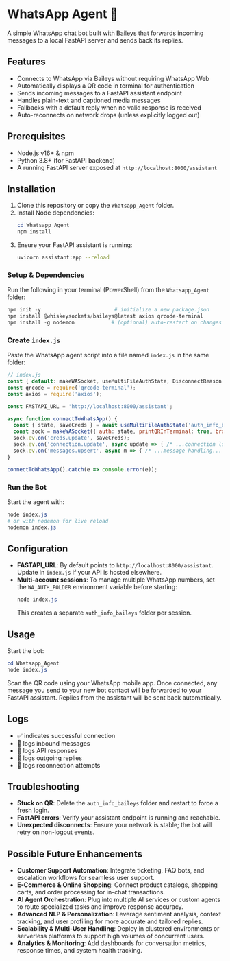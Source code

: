 # WhatsApp Agent 📱

A simple WhatsApp chat bot built with [Baileys](https://github.com/adiwajshing/Baileys) that forwards incoming messages to a local FastAPI server and sends back its replies.

## Features

- Connects to WhatsApp via Baileys without requiring WhatsApp Web
- Automatically displays a QR code in terminal for authentication
- Sends incoming messages to a FastAPI assistant endpoint
- Handles plain-text and captioned media messages
- Fallbacks with a default reply when no valid response is received
- Auto-reconnects on network drops (unless explicitly logged out)

## Prerequisites

- Node.js v16+ & npm
- Python 3.8+ (for FastAPI backend)
- A running FastAPI server exposed at `http://localhost:8000/assistant`

## Installation

1. Clone this repository or copy the `Whatsapp_Agent` folder.
2. Install Node dependencies:
   ```powershell
   cd Whatsapp_Agent
   npm install
   ```
3. Ensure your FastAPI assistant is running:
   ```bash
   uvicorn assistant:app --reload
   ```

### Setup & Dependencies
Run the following in your terminal (PowerShell) from the `Whatsapp_Agent` folder:
```powershell
npm init -y                        # initialize a new package.json
npm install @whiskeysockets/baileys@latest axios qrcode-terminal
npm install -g nodemon            # (optional) auto-restart on changes
```

### Create `index.js`
Paste the WhatsApp agent script into a file named `index.js` in the same folder:
```javascript
// index.js
const { default: makeWASocket, useMultiFileAuthState, DisconnectReason } = require('@whiskeysockets/baileys');
const qrcode = require('qrcode-terminal');
const axios = require('axios');

const FASTAPI_URL = 'http://localhost:8000/assistant';

async function connectToWhatsApp() {
  const { state, saveCreds } = await useMultiFileAuthState('auth_info_baileys');
  const sock = makeWASocket({ auth: state, printQRInTerminal: true, browser: ['WhatsApp Agent','Chrome','1.0'] });
  sock.ev.on('creds.update', saveCreds);
  sock.ev.on('connection.update', async update => { /* ...connection logic... */ });
  sock.ev.on('messages.upsert', async m => { /* ...message handling... */ });
}

connectToWhatsApp().catch(e => console.error(e));
```

### Run the Bot
Start the agent with:
```powershell
node index.js
# or with nodemon for live reload
nodemon index.js
```

## Configuration

- **FASTAPI_URL**: By default points to `http://localhost:8000/assistant`. Update in `index.js` if your API is hosted elsewhere.
- **Multi-account sessions**: To manage multiple WhatsApp numbers, set the `WA_AUTH_FOLDER` environment variable before starting:
  ```powershell
  node index.js
  ```
  This creates a separate `auth_info_baileys` folder per session.

## Usage

Start the bot:

```powershell
cd Whatsapp_Agent
node index.js
```

Scan the QR code using your WhatsApp mobile app. Once connected, any message you send to your new bot contact will be forwarded to your FastAPI assistant. Replies from the assistant will be sent back automatically.

## Logs

- ✅ indicates successful connection
- 💬 logs inbound messages
- 📝 logs API responses
- 🤖 logs outgoing replies
- 🔄 logs reconnection attempts

## Troubleshooting

- **Stuck on QR**: Delete the `auth_info_baileys` folder and restart to force a fresh login.
- **FastAPI errors**: Verify your assistant endpoint is running and reachable.
- **Unexpected disconnects**: Ensure your network is stable; the bot will retry on non-logout events.

## Possible Future Enhancements

- **Customer Support Automation**: Integrate ticketing, FAQ bots, and escalation workflows for seamless user support.
- **E-Commerce & Online Shopping**: Connect product catalogs, shopping carts, and order processing for in-chat transactions.
- **AI Agent Orchestration**: Plug into multiple AI services or custom agents to route specialized tasks and improve response accuracy.
- **Advanced NLP & Personalization**: Leverage sentiment analysis, context tracking, and user profiling for more accurate and tailored replies.
- **Scalability & Multi-User Handling**: Deploy in clustered environments or serverless platforms to support high volumes of concurrent users.
- **Analytics & Monitoring**: Add dashboards for conversation metrics, response times, and system health tracking.



